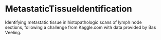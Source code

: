 # MetastaticTissueIdentification
Identifying metastatic tissue in histopathologic scans of lymph node sections, following a challenge from Kaggle.com with data provided by Bas Veeling.
